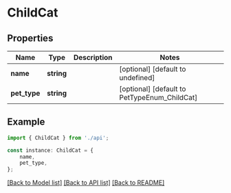 # ChildCat


## Properties

Name | Type | Description | Notes
------------ | ------------- | ------------- | -------------
**name** | **string** |  | [optional] [default to undefined]
**pet_type** | **string** |  | [optional] [default to PetTypeEnum_ChildCat]

## Example

```typescript
import { ChildCat } from './api';

const instance: ChildCat = {
    name,
    pet_type,
};
```

[[Back to Model list]](../README.md#documentation-for-models) [[Back to API list]](../README.md#documentation-for-api-endpoints) [[Back to README]](../README.md)
